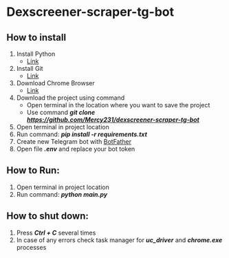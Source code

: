 # **Dexscreener-scraper-tg-bot**

## **How to install**
1. Install Python
    - [Link](https://www.python.org/)
2. Install Git
    - [Link](https://git-scm.com/)
3. Download Chrome Browser
    - [Link](https://www.google.com/chrome/)
4. Download the project using command
    - Open terminal in the location where you want to save the project
    - Use command **_git clone https://github.com/Mercy231/dexscreener-scraper-tg-bot_**
5. Open terminal in project location
6. Run command: **_pip install -r requirements.txt_**
7. Create new Telegram bot with [BotFather](https://t.me/BotFather)
8. Open file **_.env_** and replace your bot token

## **How to Run:**
1. Open terminal in project location
2. Run command: **_python main.py_**

## **How to shut down:**
1. Press **_Ctrl + C_** several times
2. In case of any errors check task manager for **_uc_driver_** and **_chrome.exe_** processes
